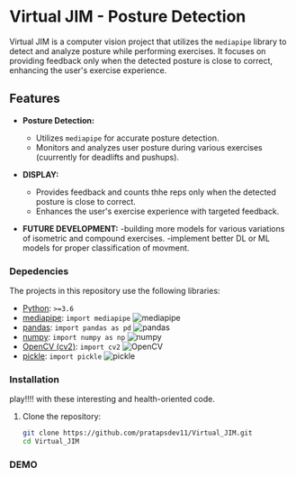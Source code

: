 # Virtual JIM - Posture Detection

Virtual JIM is a computer vision project that utilizes the `mediapipe` library to detect and analyze posture while performing exercises. It focuses on providing feedback only when the detected posture is close to correct, enhancing the user's exercise experience.

## Features

- **Posture Detection:**
  - Utilizes `mediapipe` for accurate posture detection.
  - Monitors and analyzes user posture during various exercises (cuurrently for deadlifts and pushups).

- **DISPLAY:**
  - Provides feedback and counts thhe reps  only when the detected posture is close to correct.
  - Enhances the user's exercise experience with targeted feedback.

 - **FUTURE DEVELOPMENT:**
   -building more models for various variations of isometric and compound exercises.
   -implement better DL or ML models for proper classification of movment.   



### Depedencies

The projects in this repository use the following libraries:

- [Python](https://www.python.org/): `>=3.6`
- [mediapipe](https://mediapipe.dev/): `import mediapipe` ![mediapipe](https://img.shields.io/badge/mediapipe-vX.X.X-blue)
- [pandas](https://pandas.pydata.org/): `import pandas as pd` ![pandas](https://img.shields.io/badge/pandas-v1.3.3-blue)
- [numpy](https://numpy.org/): `import numpy as np` ![numpy](https://img.shields.io/badge/numpy-v1.21.2-blue)
- [OpenCV (cv2)](https://opencv.org/): `import cv2` ![OpenCV](https://img.shields.io/badge/OpenCV-v4.5.3-blue)
- [pickle](https://docs.python.org/3/library/pickle.html): `import pickle` ![pickle](https://img.shields.io/badge/pickle-Python%20Standard%20Library-blue)

### Installation
play!!!! with these interesting and health-oriented code.  
1. Clone the repository:
   ```bash
   git clone https://github.com/pratapsdev11/Virtual_JIM.git
   cd Virtual_JIM

### DEMO



